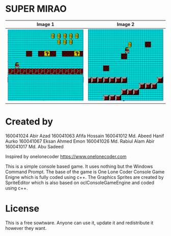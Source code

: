 # SUPER MIRAO


| Image 1                                   | Image 2                                   |
|-------------------------------------------|-------------------------------------------|
| ![Game Screen 1](https://github.com/abirazad99/Duper-Mario/blob/master/SUPER%20MIRAO/Picture1.png) | ![Game Screen 2](https://github.com/abirazad99/Duper-Mario/blob/master/SUPER%20MIRAO/Picture2.png) |


Created by 
==========
160041024	Abir Azad
160041063	Afifa Hossain
160041012	Md. Abeed Hanif Aurko
160041067	Eksan Ahmed Emon
160041026	Md. Rabiul Alam Abir
160041017	Md. Abu Sadeed


Inspired by onelonecoder
https://www.onelonecoder.com

This is a simple console based game. It uses nothing but the Windows Command Prompt. 
The base of the game is One Lone Coder Console Game Enigne which is fully coded using c++.
The Graphics Sprites are created by SpriteEditor which is also based on oclConsoleGameEngine and coded using c++.


License
=======
This is a free sowtware. Anyone can use it, update it and redistribute it however they want.
